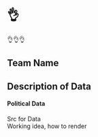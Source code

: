 # :ok_hand:
:ok_hand::ok_hand::ok_hand:

## Team Name<br>
## Description of Data<br>
#### Political Data
Src for Data<br>
Working idea, how to render

